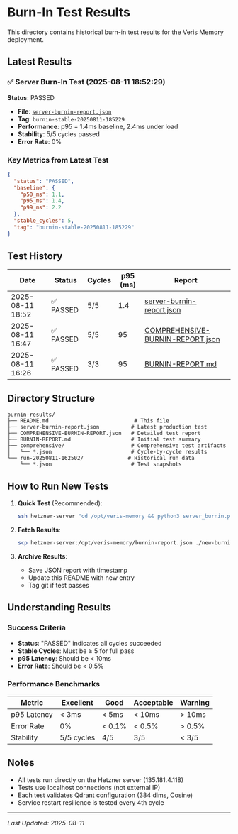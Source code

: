 # Burn-In Test Results

This directory contains historical burn-in test results for the Veris Memory deployment.

## Latest Results

### ✅ Server Burn-In Test (2025-08-11 18:52:29)

**Status**: PASSED

- **File**: [`server-burnin-report.json`](server-burnin-report.json)
- **Tag**: `burnin-stable-20250811-185229`
- **Performance**: p95 = 1.4ms baseline, 2.4ms under load
- **Stability**: 5/5 cycles passed
- **Error Rate**: 0%

### Key Metrics from Latest Test

```json
{
  "status": "PASSED",
  "baseline": {
    "p50_ms": 1.1,
    "p95_ms": 1.4,
    "p99_ms": 2.2
  },
  "stable_cycles": 5,
  "tag": "burnin-stable-20250811-185229"
}
```

## Test History

| Date | Status | Cycles | p95 (ms) | Report |
|------|--------|--------|----------|--------|
| 2025-08-11 18:52 | ✅ PASSED | 5/5 | 1.4 | [server-burnin-report.json](server-burnin-report.json) |
| 2025-08-11 16:47 | ✅ PASSED | 5/5 | 95 | [COMPREHENSIVE-BURNIN-REPORT.json](COMPREHENSIVE-BURNIN-REPORT.json) |
| 2025-08-11 16:26 | ✅ PASSED | 3/3 | 95 | [BURNIN-REPORT.md](BURNIN-REPORT.md) |

## Directory Structure

```
burnin-results/
├── README.md                           # This file
├── server-burnin-report.json          # Latest production test
├── COMPREHENSIVE-BURNIN-REPORT.json   # Detailed test report
├── BURNIN-REPORT.md                   # Initial test summary
├── comprehensive/                     # Comprehensive test artifacts
│   └── *.json                         # Cycle-by-cycle results
└── run-20250811-162502/              # Historical run data
    └── *.json                         # Test snapshots
```

## How to Run New Tests

1. **Quick Test** (Recommended):
   ```bash
   ssh hetzner-server "cd /opt/veris-memory && python3 server_burnin.py"
   ```

2. **Fetch Results**:
   ```bash
   scp hetzner-server:/opt/veris-memory/burnin-report.json ./new-burnin-report.json
   ```

3. **Archive Results**:
   - Save JSON report with timestamp
   - Update this README with new entry
   - Tag git if test passes

## Understanding Results

### Success Criteria

- **Status**: "PASSED" indicates all cycles succeeded
- **Stable Cycles**: Must be ≥ 5 for full pass
- **p95 Latency**: Should be < 10ms
- **Error Rate**: Should be < 0.5%

### Performance Benchmarks

| Metric | Excellent | Good | Acceptable | Warning |
|--------|-----------|------|------------|---------|
| p95 Latency | < 3ms | < 5ms | < 10ms | > 10ms |
| Error Rate | 0% | < 0.1% | < 0.5% | > 0.5% |
| Stability | 5/5 cycles | 4/5 | 3/5 | < 3/5 |

## Notes

- All tests run directly on the Hetzner server (135.181.4.118)
- Tests use localhost connections (not external IP)
- Each test validates Qdrant configuration (384 dims, Cosine)
- Service restart resilience is tested every 4th cycle

---

*Last Updated: 2025-08-11*